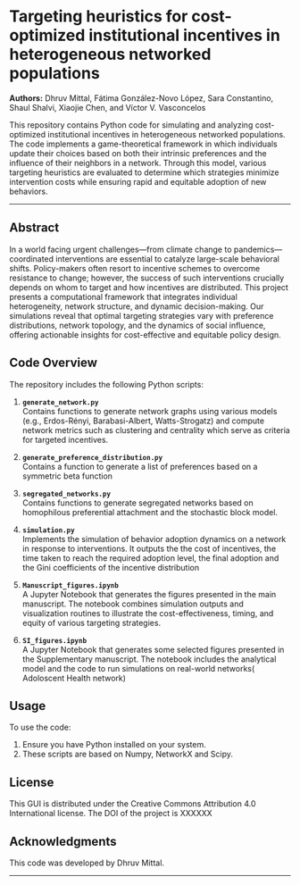 # Targeting heuristics for cost-optimized institutional incentives in heterogeneous networked populations

**Authors:** Dhruv Mittal, Fátima González-Novo López, Sara Constantino, Shaul Shalvi, Xiaojie Chen, and Víctor V. Vasconcelos

This repository contains Python code for simulating and analyzing cost-optimized institutional incentives in heterogeneous networked populations. The code implements a game-theoretical framework in which individuals update their choices based on both their intrinsic preferences and the influence of their neighbors in a network. Through this model, various targeting heuristics are evaluated to determine which strategies minimize intervention costs while ensuring rapid and equitable adoption of new behaviors.


---


## Abstract
In a world facing urgent challenges—from climate change to pandemics—coordinated interventions are essential to catalyze large-scale behavioral shifts. Policy-makers often resort to incentive schemes to overcome resistance to change; however, the success of such interventions crucially depends on whom to target and how incentives are distributed. This project presents a computational framework that integrates individual heterogeneity, network structure, and dynamic decision-making. Our simulations reveal that optimal targeting strategies vary with preference distributions, network topology, and the dynamics of social influence, offering actionable insights for cost-effective and equitable policy design.

## Code Overview

The repository includes the following Python scripts:

1. **`generate_network.py`**  
   Contains functions to generate network graphs using various models (e.g., Erdos-Rényi, Barabasi-Albert, Watts-Strogatz) and compute network metrics such as clustering and centrality which serve as criteria for targeted incentives.

2. **`generate_preference_distribution.py`**  
   Contains a function to generate a list of preferences based on a symmetric beta function

2. **`segregated_networks.py`**  
   Contains functions to generate segregated networks based on homophilous preferential attachment and the stochastic block model.

4. **`simulation.py`**  
   Implements the simulation of behavior adoption dynamics on a network in response to interventions. It outputs the the cost of incentives, the time taken to reach the required adoption level, the final adoption and the Gini coefficients of the incentive distribution

5. **`Manuscript_figures.ipynb`**  
   A Jupyter Notebook that generates the figures presented in the main manuscript. The notebook combines simulation outputs and visualization routines to illustrate the cost-effectiveness, timing, and equity of various targeting strategies.

6. **`SI_figures.ipynb`**  
   A Jupyter Notebook that generates some selected figures presented in the Supplementary manuscript. The notebook includes the analytical model and the code to run simulations on real-world networks( Adoloscent Health network)


## Usage

To use the code:

1. Ensure you have Python installed on your system.
2. These scripts are based on Numpy, NetworkX and Scipy. 



## License

This GUI is distributed under the Creative Commons Attribution 4.0 International license. The DOI of the project is XXXXXX


## Acknowledgments

This code was developed by Dhruv Mittal.

---
